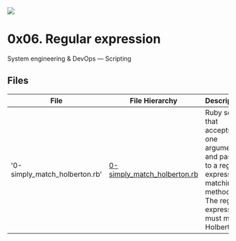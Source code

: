 <img src="https://www.holbertonschool.com/holberton-logo-twitter-card.png">

# 0x06. Regular expression
System engineering & DevOps ― Scripting

## Files
File| File Hierarchy  | Description 
---|----|-----
'0-simply_match_holberton.rb' | [0-simply_match_holberton.rb](0-simply_match_holberton.rb) | Ruby script that accepts one argument and pass it to a regular expression matching method. The regular expression must match Holberton